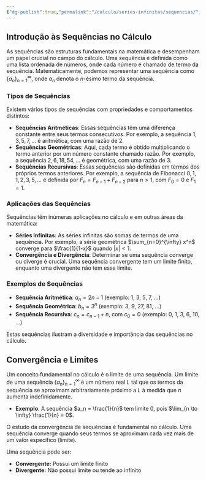 ```yaml
---
{"dg-publish":true,"permalink":"/calculo/series-infinitas/sequencias/","created":"2025-05-20T13:30:13.832-03:00"}
---
```



## Introdução às Sequências no Cálculo

As sequências são estruturas fundamentais na matemática e desempenham um papel crucial no campo do cálculo. Uma sequência é definida como uma lista ordenada de números, onde cada número é chamado de termo da sequência. Matematicamente, podemos representar uma sequência como $\{a_n\}_{n=1}^{\infty}$, onde $a_n$ denota o $n$-ésimo termo da sequência.

### Tipos de Sequências

Existem vários tipos de sequências com propriedades e comportamentos distintos:

- **Sequências Aritméticas**: Essas sequências têm uma diferença constante entre seus termos consecutivos. Por exemplo, a sequência $1, 3, 5, 7, \ldots$ é aritmética, com uma razão de 2.
- **Sequências Geométricas**: Aqui, cada termo é obtido multiplicando o termo anterior por um número constante chamado razão. Por exemplo, a sequência $2, 6, 18, 54, \ldots$ é geométrica, com uma razão de 3.
- **Sequências Recursivas**: Essas sequências são definidas em termos dos próprios termos anteriores. Por exemplo, a sequência de Fibonacci $0, 1, 1, 2, 3, 5, \ldots$ é definida por $F_n = F_{n-1} + F_{n-2}$ para $n > 1$, com $F_0 = 0$ e $F_1 = 1$.

### Aplicações das Sequências

Sequências têm inúmeras aplicações no cálculo e em outras áreas da matemática:

- **Séries Infinitas**: As séries infinitas são somas de termos de uma sequência. Por exemplo, a série geométrica $\sum_{n=0}^{\infty} x^n$ converge para $\frac{1}{1-x}$ quando $|x| < 1$.
- **Convergência e Divergência**: Determinar se uma sequência converge ou diverge é crucial. Uma sequência convergente tem um limite finito, enquanto uma divergente não tem esse limite.

### Exemplos de Sequências

- **Sequência Aritmética**: $a_n = 2n - 1$ (exemplo: 1, 3, 5, 7, …)
- **Sequência Geométrica**: $b_n = 3^n$ (exemplo: 3, 9, 27, 81, …)
- **Sequência Recursiva**: $c_n = c_{n-1} + n$, com $c_0 = 0$ (exemplo: 0, 1, 3, 6, 10, …)

Estas sequências ilustram a diversidade e importância das sequências no cálculo.

## Convergência e Limites

Um conceito fundamental no cálculo é o limite de uma sequência. Um limite de uma sequência $\{a_n\}_{n=1}^{\infty}$ é um número real $L$ tal que os termos da sequência se aproximam arbitrariamente próximo a $L$ à medida que $n$ aumenta indefinidamente.

- **Exemplo**: A sequência $a_n = \frac{1}{n}$ tem limite 0, pois $\lim_{n \to \infty} \frac{1}{n} = 0$.

O estudo da convergência de sequências é fundamental no cálculo. Uma sequência converge quando seus termos se aproximam cada vez mais de um valor específico (limite).

Uma sequência pode ser:

- **Convergente:** Possui um limite finito
- **Divergente:** Não possui limite ou tende ao infinito
